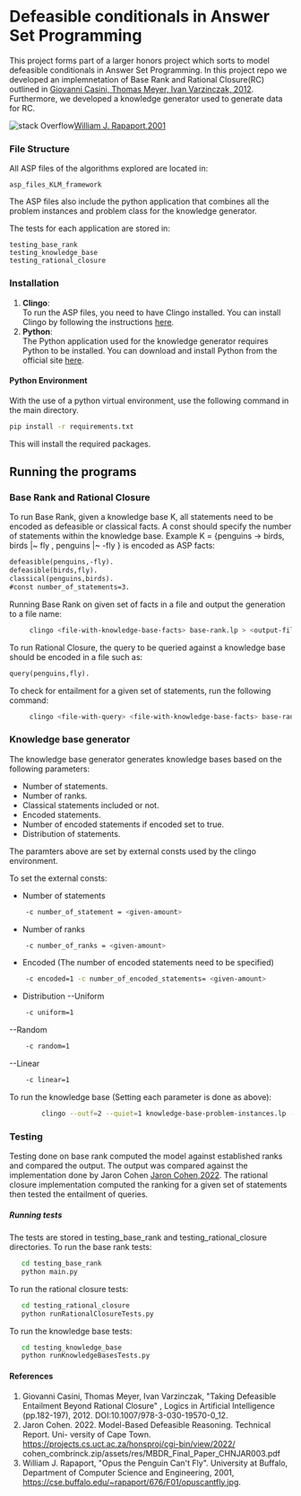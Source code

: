 # Defeasible conditionals in Answer Set Programming

This project forms part of a larger honors project which
sorts to model defeasible conditionals in Answer Set
Programming. In this project repo we developed an
implemnetation of Base Rank and Rational Closure(RC)
outlined in
[Giovanni Casini, Thomas Meyer, Ivan Varzinczak, 2012](#1).
Furthermore, we developed a knowledge generator used to
generate data for RC.

![stack Overflow](https://www.cse.buffalo.edu/~rapaport/676/F01/opuscantfly.jpg)[William J. Rapaport,2001](#3)

### File Structure

All ASP files of the algorithms explored are located in:

```
asp_files_KLM_framework
```

The ASP files also include the python application that
combines all the problem instances and problem class for the
knowledge generator.

The tests for each application are stored in:

```
testing_base_rank
testing_knowledge_base
testing_rational_closure
```

### Installation

1. **Clingo**:  
   To run the ASP files, you need to have Clingo installed.
   You can install Clingo by following the instructions
   [here](https://potassco.org/clingo/).
2. **Python**:  
   The Python application used for the knowledge generator
   requires Python to be installed. You can download and
   install Python from the official site
   [here](https://www.python.org/downloads/).

#### Python Environment

With the use of a python virtual environment, use the
following command in the main directory.

```bash
pip install -r requirements.txt
```

This will install the required packages.

## Running the programs

### Base Rank and Rational Closure

To run Base Rank, given a knowledge base K, all statements
need to be encoded as defeasible or classical facts. A const
should specify the number of statements within the knowledge
base. Example K = {penguins -> birds, birds |~ fly ,
penguins |~ -fly } is encoded as ASP facts:

```asp
defeasible(penguins,-fly).
defeasible(birds,fly).
classical(penguins,birds).
#const number_of_statements=3.
```

Running Base Rank on given set of facts in a file and output
the generation to a file name:

```bash
     clingo <file-with-knowledge-base-facts> base-rank.lp > <output-file-name>
```

To run Rational Closure, the query to be queried against a
knowledge base should be encoded in a file such as:

```asp
query(penguins,fly).
```

To check for entailment for a given set of statements, run
the following command:

```bash
     clingo <file-with-query> <file-with-knowledge-base-facts> base-rank.lp rational-closure.lp > <output-file-name>
```

### Knowledge base generator

The knowledge base generator generates knowledge bases based
on the following parameters:

- Number of statements.
- Number of ranks.
- Classical statements included or not.
- Encoded statements.
- Number of encoded statements if encoded set to true.
- Distribution of statements.

The paramters above are set by external consts used by the
clingo environment.

To set the external consts:

- Number of statements

```bash
    -c number_of_statement = <given-amount>
```

- Number of ranks

```bash
    -c number_of_ranks = <given-amount>
```

- Encoded (The number of encoded statements need to be
  specified)

```bash
    -c encoded=1 -c number_of_encoded_statements= <given-amount>
```

- Distribution --Uniform

```bash
    -c uniform=1
```

--Random

```bash
    -c random=1
```

--Linear

```bash
    -c linear=1
```

To run the knowledge base (Setting each parameter is done as
above):

```bash
        clingo --outf=2 --quiet=1 knowledge-base-problem-instances.lp -c number_of_ranks=<given-amount> -c number_of_statements=<given-amount> -c uniform=1 knowledge-base-problem-class.lp "functions.lp" > <output-file>
```

### Testing

Testing done on base rank computed the model against
established ranks and compared the output. The output was
compared against the implementation done by Jaron Cohen
[Jaron Cohen,2022](#2). The rational closure implementation
computed the ranking for a given set of statements then
tested the entailment of queries.

##### Running tests

The tests are stored in testing_base_rank and
testing_rational_closure directories. To run the base rank
tests:

```bash
   cd testing_base_rank
   python main.py
```

To run the rational closure tests:

```bash
   cd testing_rational_closure
   python runRationalClosureTests.py
```

To run the knowledge base tests:

```bash
   cd testing_knowledge_base
   python runKnowledgeBasesTests.py
```

#### References

1. Giovanni Casini, Thomas Meyer, Ivan Varzinczak, "Taking
   Defeasible Entailment Beyond Rational Closure" , Logics
   in Artificial Intelligence (pp.182-197), 2012.
   DOI:10.1007/978-3-030-19570-0_12.
2. Jaron Cohen. 2022. Model-Based Defeasible Reasoning.
   Technical Report. Uni- versity of Cape Town.
   https://projects.cs.uct.ac.za/honsproj/cgi-bin/view/2022/
   cohen_combrinck.zip/assets/res/MBDR_Final_Paper_CHNJAR003.pdf
3. William J. Rapaport, "Opus the Penguin Can't Fly".
   University at Buffalo, Department of Computer Science and
   Engineering, 2001,
   https://cse.buffalo.edu/~rapaport/676/F01/opuscantfly.jpg.
